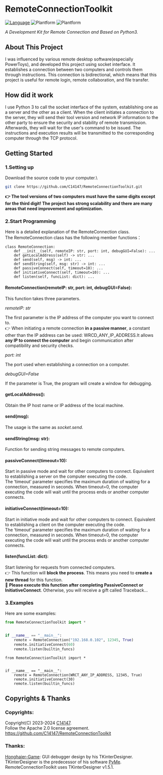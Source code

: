 RemoteConnectionToolkit
===================
[![Language](https://img.shields.io/badge/Python-3.10.0-blue?logo=python)](https://python.org)
![Plantform](https://img.shields.io/badge/Windows-blue)
![Plantform](https://img.shields.io/badge/Linux-blue)


_A Development Kit for Remote Connection and Based on Python3._

## About This Project

I was influenced by various remote desktop software(especially PowerToys), and developed this project using socket interface. It establishes a connection between two computers and controls them through instructions. This connection is bidirectional, which means that this project is useful for remote login, remote collaboration, and file transfer.

## How did it work

I use Python 3 to call the socket interface of the system, establishing one as a server and the other as a client. When the client initiates a connection to the server, they will send their tool version and network IP information to the other party to ensure the security and stability of remote transmission. Afterwards, they will wait for the user's command to be issued. The instructions and execution results will be transmitted to the corresponding computer through the TCP protocol.

## Getting Started

### 1.Setting up

Download the source code to your computer.\
```bash
git clone https://github.com/C14147/RemoteConnectionToolkit.git
```
**👉 The tool versions of two computers must have the same digits except for the third digit! The project has strong scalability and there are many areas that need improvement and optimization.**

### 2.Start Programming

Here is a detailed explanation of the RemoteConnection class.\
The RemoteConnection class has the following member functions：

```python3
class RemoteConnection:
    def __init__(self, remoteIP: str, port: int, debugGUI=False): ...
	def getLocalAddress(self) -> str: ...
	def send(self, msg) -> int: ...
	def sendString(self, msg: str) -> int: ...
	def passiveConnect(self, timeout=10): ...
	def initiativeConnect(self, timeout=10): ...
	def listen(self, funcList: dict): ...
```

#### RemoteConnection(remoteIP: str, port: int, debugGUI=False):

This function takes three parameters.

_remoteIP: str_

The first parameter is the IP address of the computer you want to connect to. \
👉 When initiating a remote connection **in a passive manner**, a constant other than the IP address can be used: WRCD_ANY_IP_ADDRESS.It allows **any IP to connect the computer** and begin communication after compatibility and security checks.

_port: int_

The port used when establishing a connection on a computer.

_debugGUI=False_

If the parameter is True, the program will create a window for debugging.

#### getLocalAddress():

Obtain the IP host name or IP address of the local machine.

#### send(msg):

The usage is the same as _socket.send_.

#### sendString(msg: str):

Function for sending string messages to remote computers.

#### passiveConnect(timeout=10):

Start in passive mode and wait for other computers to connect. Equivalent to establishing a server on the computer executing the code.\
The ‘timeout’ parameter specifies the maximum duration of waiting for a connection, measured in seconds. When timeout=0, the computer executing the code will wait until the process ends or another computer connects.

#### initiativeConnect(timeout=10):

Start in initiative mode and wait for other computers to connect. Equivalent to establishing a client on the computer executing the code.\
The ‘timeout’ parameter specifies the maximum duration of waiting for a connection, measured in seconds. When timeout=0, the computer executing the code will wait until the process ends or another computer connects.

#### listen(funcList: dict):

Start listening for requests from connected computers.\
👉 This function will **block the process**. This means you need to **create a new thread** for this function.\
🚨 **Please execute this function after completing PassiveConnect or InitiativeConnect**. Otherwise, you will receive a gift called Traceback...

### 3.Examples

Here are some examples:

```python
from RemoteConnectionToolkit import *


if __name__ == "__main__":
    remote = RemoteConnection("192.168.0.102", 12345, True)
    remote.initiativeConnect(60)
    remote.listen(builtin_funcs)
```

```python3
from RemoteConnectionToolkit import *


if __name__ == "__main__":
    remote = RemoteConnection(WRCT_ANY_IP_ADDRESS, 12345, True)
    remote.initiativeConnect(30)
    remote.listen(builtin_funcs)
```

## Copyrights & Thanks

### Copyrights:

Copyright(C) 2023-2024 [C14147](https://github.com/C14147/).\
Follow the Apache 2.0 license agreement.\
https://github.com/C14147/RemoteConnectionToolkit

### Thanks:

[Honghaier-Game](https://github.com/honghaier-game/): GUI debugger design by his TKinterDesigner.\
TKinterDesigner is the predecessor of his software [PyMe](https://github.com/honghaier-game/PyMe). \
RemoteConnectionToolkit uses TKinterDesigner v1.5.1.
